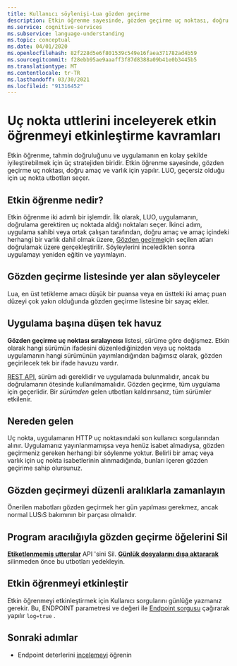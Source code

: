 ```yaml
---
title: Kullanıcı söylenişi-Lua gözden geçirme
description: Etkin öğrenme sayesinde, gözden geçirme uç noktası, doğru amaç ve varlık için yapılır. LUO, geçersiz olduğu için uç nokta utbotları seçer.
ms.service: cognitive-services
ms.subservice: language-understanding
ms.topic: conceptual
ms.date: 04/01/2020
ms.openlocfilehash: 82f228d5e6f801539c549e16faea371782ad4b59
ms.sourcegitcommit: f28ebb95ae9aaaff3f87d8388a09b41e0b3445b5
ms.translationtype: MT
ms.contentlocale: tr-TR
ms.lasthandoff: 03/30/2021
ms.locfileid: "91316452"
---
```

# <a name="concepts-for-enabling-active-learning-by-reviewing-endpoint-utterances"></a>Uç nokta uttlerini inceleyerek etkin öğrenmeyi etkinleştirme kavramları
Etkin öğrenme, tahmin doğruluğunu ve uygulamanın en kolay şekilde iyileştirebilmek için üç stratejiden biridir. Etkin öğrenme sayesinde, gözden geçirme uç noktası, doğru amaç ve varlık için yapılır. LUO, geçersiz olduğu için uç nokta utbotları seçer.

## <a name="what-is-active-learning"></a>Etkin öğrenme nedir?
Etkin öğrenme iki adımlı bir işlemdir. İlk olarak, LUO, uygulamanın, doğrulama gerektiren uç noktada aldığı noktaları seçer. İkinci adım, uygulama sahibi veya ortak çalışan tarafından, doğru amaç ve amaç içindeki herhangi bir varlık dahil olmak üzere, [Gözden geçirme](luis-how-to-review-endpoint-utterances.md)için seçilen atları doğrulamak üzere gerçekleştirilir. Söyleylerini inceledikten sonra uygulamayı yeniden eğitin ve yayımlayın.

## <a name="which-utterances-are-on-the-review-list"></a>Gözden geçirme listesinde yer alan söyleyceler
Lua, en üst tetikleme amacı düşük bir puansa veya en üstteki iki amaç puan düzeyi çok yakın olduğunda gözden geçirme listesine bir sayaç ekler.

## <a name="single-pool-for-utterances-per-app"></a>Uygulama başına düşen tek havuz
**Gözden geçirme uç noktası sıralayıcısı** listesi, sürüme göre değişmez. Etkin olarak hangi sürümün ifadesini düzenlediğinizden veya uç noktada uygulamanın hangi sürümünün yayımlandığından bağımsız olarak, gözden geçirilecek tek bir ifade havuzu vardır.

[REST API](https://westus.dev.cognitive.microsoft.com/docs/services/luis-programmatic-apis-v3-0-preview/operations/58b6f32139e2bb139ce823c9), sürüm adı gereklidir ve uygulamada bulunmalıdır, ancak bu doğrulamanın ötesinde kullanılmamalıdır. Gözden geçirme, tüm uygulama için geçerlidir. Bir _sürümden_ gelen utbotları kaldırırsanız, tüm sürümler etkilenir.

## <a name="where-are-the-utterances-from"></a>Nereden gelen
Uç nokta, uygulamanın HTTP uç noktasındaki son kullanıcı sorgularından alınır. Uygulamanız yayınlanmamışsa veya henüz isabet almadıysa, gözden geçirmeniz gereken herhangi bir söylenme yoktur. Belirli bir amaç veya varlık için uç nokta isabetlerinin alınmadığında, bunları içeren gözden geçirime sahip olursunuz.

## <a name="schedule-review-periodically"></a>Gözden geçirmeyi düzenli aralıklarla zamanlayın
Önerilen mabotları gözden geçirmek her gün yapılması gerekmez, ancak normal LUSıS bakımının bir parçası olmalıdır.

## <a name="delete-review-items-programmatically"></a>Program aracılığıyla gözden geçirme öğelerini Sil
**[Etiketlenmemiş utterslar](https://westus.dev.cognitive.microsoft.com/docs/services/5890b47c39e2bb17b84a55ff/operations/58b6f32139e2bb139ce823c9)** API 'sini Sil. **[Günlük dosyalarını dışa aktararak](https://westus.dev.cognitive.microsoft.com/docs/services/5890b47c39e2bb17b84a55ff/operations/5890b47c39e2bb052c5b9c36)** silinmeden önce bu utbotları yedekleyin.

## <a name="enable-active-learning"></a>Etkin öğrenmeyi etkinleştir

Etkin öğrenmeyi etkinleştirmek için Kullanıcı sorgularını günlüğe yazmanız gerekir. Bu, ENDPOINT parametresi ve değeri ile [Endpoint sorgusu](luis-get-started-create-app.md#query-the-v3-api-prediction-endpoint) çağırarak yapılır `log=true` .

## <a name="next-steps"></a>Sonraki adımlar

* Endpoint deterlerini [incelemeyi](luis-how-to-review-endpoint-utterances.md) öğrenin
